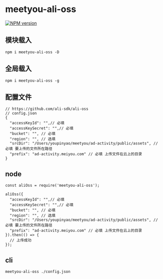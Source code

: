 # meetyou-ali-oss

[![NPM version][npm-image]][npm-url]

[npm-image]: https://img.shields.io/npm/v/meetyou-ali-oss.svg?style=flat-square
[npm-url]: https://www.npmjs.com/package/meetyou-ali-oss


## 模块载入
```
npm i meetyou-ali-oss -D
```

## 全局载入
```
npm i meetyou-ali-oss -g
```

## 配置文件
```
// https://github.com/ali-sdk/ali-oss
// config.json
{
  "accessKeyId": "",// 必填
  "accessKeySecret": "",// 必填
  "bucket": "", // 必填
  "region": "", // 选填
  "srcDir": "/Users/youpinyao/meetyou/ad-activity/public/assets", // 必填 要上传的文件所在路径
  "prefix": "ad-activity.meiyou.com" // 必填 上传文件在云上的目录
}
```

## node

```
const aliOss = require('meetyou-ali-oss');

aliOss({
  "accessKeyId": "",// 必填
  "accessKeySecret": "",// 必填
  "bucket": "", // 必填
  "region": "", // 选填
  "srcDir": "/Users/youpinyao/meetyou/ad-activity/public/assets", // 必填 要上传的文件所在路径
  "prefix": "ad-activity.meiyou.com" // 必填 上传文件在云上的目录
}).then(() => {
  // 上传成功
});
```

## cli

```
meetyou-ali-oss ./config.json
```